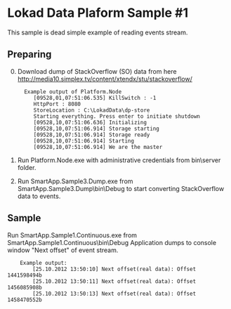 ﻿Lokad Data Plaform Sample #1
========

This sample is dead simple example of reading events stream.

Preparing
---------

0. Download dump of StackOverflow (SO) data from here http://media10.simplex.tv/content/xtendx/stu/stackoverflow/

         Example output of Platform.Node
            [09528,01,07:51:06.535] KillSwitch : -1
            HttpPort : 8080
            StoreLocation : C:\LokadData\dp-store
            Starting everything. Press enter to initiate shutdown
            [09528,10,07:51:06.636] Initializing
            [09528,10,07:51:06.914] Storage starting
            [09528,10,07:51:06.914] Storage ready
            [09528,10,07:51:06.914] Starting
            [09528,10,07:51:06.914] We are the master

1. Run Platform.Node.exe with administrative credentials from bin\server folder.
2. Run SmartApp.Sample3.Dump.exe from SmartApp.Sample3.Dump\bin\Debug to start converting StackOverflow data to events.


Sample
------

Run SmartApp.Sample1.Continuous.exe from SmartApp.Sample1.Continuous\bin\Debug
Application dumps to console window "Next offset" of event stream.

        Example output:
            [25.10.2012 13:50:10] Next offset(real data): Offset 1441598494b
            [25.10.2012 13:50:11] Next offset(real data): Offset 1456085908b
            [25.10.2012 13:50:13] Next offset(real data): Offset 1458470552b